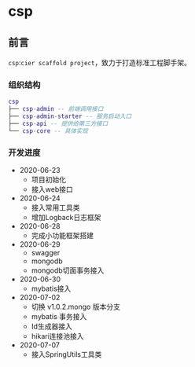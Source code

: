 # csp
## 前言

`csp`:`cier scaffold project`，致力于打造标准工程脚手架。

### 组织结构

``` lua
csp
├── csp-admin -- 前端调用接口
├── csp-admin-starter -- 服务启动入口
├── csp-api -- 提供给第三方接口
└── csp-core -- 具体实现
```
### 开发进度
* 2020-06-23 
    * 项目初始化
    * 接入web接口
* 2020-06-24 
    * 接入常用工具类
    * 增加Logback日志框架
* 2020-06-28 
    * 完成小功能框架搭建
* 2020-06-29 
    * swagger
    * mongodb
    * mongodb切面事务接入
* 2020-06-30 
    * mybatis接入
* 2020-07-02 
    * 切换 v1.0.2.mongo 版本分支
    * mybatis 事务接入
    * Id生成器接入
    * hikari连接池接入
* 2020-07-07
    * 接入SpringUtils工具类